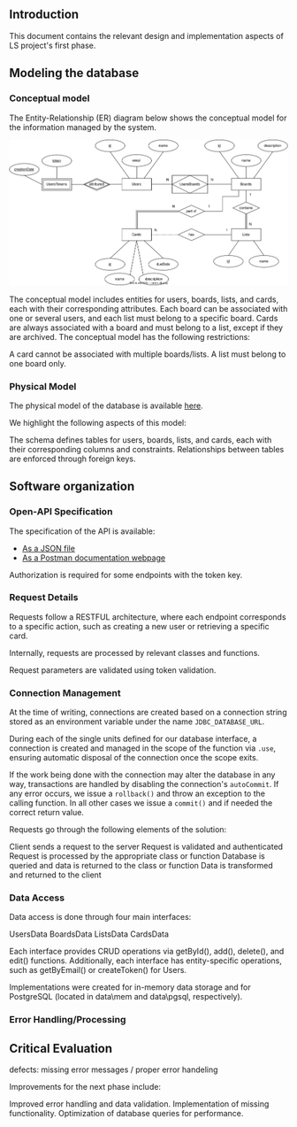 ## Introduction

This document contains the relevant design and implementation aspects of LS project's first phase.

## Modeling the database

### Conceptual model ###

The Entity-Relationship (ER) diagram below shows the conceptual model for the information managed by the system.

![Entity-Relationship Model Diagram](./er-diagram.svg)


The conceptual model includes entities for users, boards, lists, and cards, each with their corresponding attributes.
Each board can be associated with one or several users, and each list must belong to a specific board.
Cards are always associated with a board and must belong to a list, except if they are archived.
The conceptual model has the following restrictions:

A card cannot be associated with multiple boards/lists.
A list must belong to one board only.

### Physical Model ###

The physical model of the database is available [here](../src/main/sql/createSchema.sql).

We highlight the following aspects of this model:

The schema defines tables for users, boards, lists, and cards, each with their corresponding columns and constraints.
Relationships between tables are enforced through foreign keys.

## Software organization

### Open-API Specification ###

The specification of the API is available:

* [As a JSON file](../open-api.json)
* [As a Postman documentation webpage](https://documenter.getpostman.com/view/26358395/2s93RRvsbv)

Authorization is required for some endpoints with the token key.

### Request Details

Requests follow a RESTFUL architecture, where each endpoint corresponds to a specific action, such as creating a new user or retrieving a specific card.

Internally, requests are processed by relevant classes and functions.

Request parameters are validated using token validation.

### Connection Management

At the time of writing, connections are created based on a connection string stored as an environment variable under the name ``JDBC_DATABASE_URL``.

During each of the single units defined for our database interface, a connection is created and managed in the scope of the function via ``.use``, ensuring automatic disposal of the connection once the scope exits.

If the work being done with the connection may alter the database in any way, transactions are handled by disabling the connection's ``autoCommit``. If any error occurs, we issue a ``rollback()`` and throw an exception to the calling function. In all other cases we issue a ``commit()`` and if needed the correct return value.

Requests go through the following elements of the solution:

Client sends a request to the server
Request is validated and authenticated
Request is processed by the appropriate class or function
Database is queried and data is returned to the class or function
Data is transformed and returned to the client


### Data Access

Data access is done through four main interfaces:

UsersData
BoardsData
ListsData
CardsData

Each interface provides CRUD operations via getById(), add(), delete(), and edit() functions. Additionally, each interface has entity-specific operations, such as getByEmail() or createToken() for Users.

Implementations were created for in-memory data storage and for PostgreSQL (located in data\mem and data\pgsql, respectively).

### Error Handling/Processing



## Critical Evaluation

defects:
missing error messages / proper error handeling

Improvements for the next phase include:

Improved error handling and data validation.
Implementation of missing functionality.
Optimization of database queries for performance.